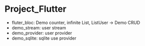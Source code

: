 # Project_Flutter
- fluter_bloc: Demo counter, infinite List, ListUser -> Demo CRUD
- demo_stream: user stream
- demo_provider: user provider
- demo_sqlite: sqlite use provider
